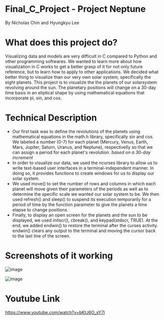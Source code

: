# Final_C_Project - Project Neptune
By Nicholas Chin and Hyungkyu Lee

# What does this project do?
Visualizing data and models are very difficult in C compared to Python and other programming softwares. We wanted to learn more about how visualization in C works to get a better grasp of it for not only future reference, but to learn how to apply to other applications. We decided what better thing to visualize than our very own solar system, specifically the eight planets. This project is to visualize the the planets of our solarsystem revolving around the sun. The planetary positions will change on a 30-day time basis in an eliptical shape by using mathematical equations that incorporate pi, sin, and cos.

# Technical Description
- Our first task was to define the revolutions of the planets using mathematical equations in the math.h library, specifically sin and cos. We labeled a number (0-7) for each planet (Mercury, Venus, Earth, Mars, Jupiter, Saturn, Uranus, and Neptune), respectivelly so that we can assign a period for each planet's revolution. *based on a 30-day increment*
- In order to visualize our data, we used the ncurses library to allow us to write text-based user interfaces in a terminal-independent manner. In doing so, it provides functions to create windows for us to display our solar system. 
- We used move() to set the number of rows and columns in which each planet will move given their parameters of the periods as well as to determine the specific scale we wanted our solar system to be. We then used refresh() and sleep() to suspend its execution temporarily for a period of time by the function parameter to give the planets a time elapse to change positions.
- Finally, to display an open screen for the planets and the sun to be displayed, we used initscr(), cbreak(), and keypad(stdscr, TRUE). At the end, we added endwin() to restore the terminal after the curses activity. endwin() clears any output to the terminal and moving the cursor back to the last line of the screen.

# Screenshots of it working
![image](https://user-images.githubusercontent.com/91165100/146628859-aa3973ac-bb31-4afa-adf0-f4399ab1d0b5.png)

![image](https://user-images.githubusercontent.com/91165100/146628866-9b6fac19-6d16-42b7-b91e-4923f05478c7.png)

# Youtube Link
https://www.youtube.com/watch?v=bKtJ6O_sY7I
